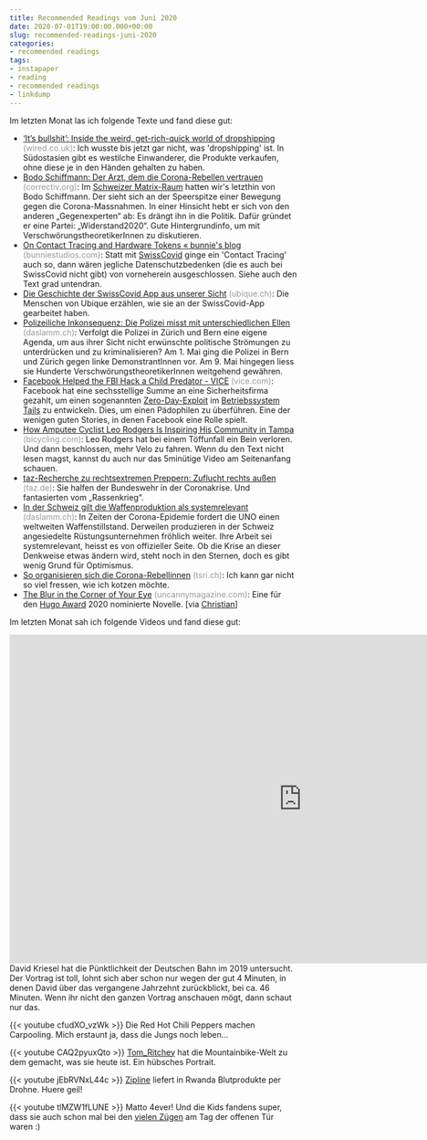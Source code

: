```yaml
---
title: Recommended Readings vom Juni 2020
date: 2020-07-01T19:00:00.000+00:00
slug: recommended-readings-juni-2020
categories:
- recommended readings
tags:
- instapaper
- reading
- recommended readings
- linkdump
---
```


Im letzten Monat las ich folgende Texte und fand diese gut:

- [‘It’s bullshit’: Inside the weird, get-rich-quick world of dropshipping](https://www.wired.co.uk/article/dropshipping-instagram-ads) <span style="color: #999999;">(wired.co.uk)</span>: Ich wusste bis jetzt gar nicht, was 'dropshipping' ist. In Südostasien gibt es westilche Einwanderer, die Produkte verkaufen, ohne diese je in den Händen gehalten zu haben.
- [Bodo Schiffmann: Der Arzt, dem die Corona-Rebellen vertrauen](https://correctiv.org/faktencheck/hintergrund/2020/05/06/bodo-schiffmann-der-arzt-dem-die-corona-rebellen-vertrauen/) <span style="color: #999999;">(correctiv.org)</span>: Im [Schweizer Matrix-Raum](https://matrix.to/#/!LZunKayTFWZKhOHdIY:matrix.org/$15931275277UDjgB:maeli.net?via=maeli.net&via=matrix.org&via=mdpnd.ch) hatten wir's letzthin von Bodo Schiffmann. Der sieht sich an der Speerspitze einer Bewegung gegen die Corona-Massnahmen. In einer Hinsicht hebt er sich von den anderen „Gegenexperten“ ab: Es drängt ihn in die Politik. Dafür gründet er eine Partei: „Widerstand2020“. Gute Hintergrundinfo, um mit VerschwörungstheoretikerInnen zu diskutieren.
- [On Contact Tracing and Hardware Tokens « bunnie's blog](https://www.bunniestudios.com/blog/?p=5820) <span style="color: #999999;">(bunniestudios.com)</span>: Statt mit [SwissCovid](https://github.com/DP-3T/dp3t-app-ios-ch) ginge ein 'Contact Tracing' auch so, dann wären jegliche Datenschutzbedenken (die es auch bei SwissCovid nicht gibt) von vorneherein ausgeschlossen. Siehe auch den Text grad untendran.
- [Die Geschichte der SwissCovid App aus unserer Sicht](https://www.ubique.ch/blog/die-geschichte-der-swisscovid-app/) <span style="color: #999999;">(ubique.ch)</span>: Die Menschen von Ubique erzählen, wie sie an der SwissCovid-App gearbeitet haben.
- [Polizeiliche Inkonsequenz: Die Polizei misst mit unterschiedlichen Ellen](https://daslamm.ch/polizeiliche-inkonsequenz-die-polizei-misst-mit-unterschiedlichen-ellen/) <span style="color: #999999;">(daslamm.ch)</span>: Verfolgt die Polizei in Zürich und Bern eine eigene Agenda, um aus ihrer Sicht nicht erwünschte politische Strömungen zu unterdrücken und zu kriminalisieren? Am 1. Mai ging die Polizei in Bern und Zürich gegen linke DemonstrantInnen vor. Am 9. Mai hingegen liess sie Hunderte VerschwörungstheoretikerInnen weitgehend gewähren.
- [Facebook Helped the FBI Hack a Child Predator - VICE](https://www.vice.com/en_us/article/v7gd9b/facebook-helped-fbi-hack-child-predator-buster-hernandez) <span style="color: #999999;">(vice.com)</span>: Facebook hat eine sechsstellige Summe an eine Sicherheitsfirma gezahlt, um einen sogenannten [Zero-Day-Exploit](https://de.wikipedia.org/wiki/Exploit#Zero-Day-Exploit) im [Betriebssystem Tails](https://de.wikipedia.org/wiki/Tails_(Linux-Distribution)) zu entwickeln. Dies, um einen Pädophilen zu überführen. Eine der wenigen guten Stories, in denen Facebook eine Rolle spielt.
- [How Amputee Cyclist Leo Rodgers Is Inspiring His Community in Tampa](https://www.bicycling.com/culture/a32346213/leo-rodgers-amputee-cyclist/) <span style="color: #999999;">(bicycling.com)</span>: Leo Rodgers hat bei einem Töffunfall ein Bein verloren. Und dann beschlossen, mehr Velo zu fahren. Wenn du den Text nicht lesen magst, kannst du auch nur das 5minütige Video am Seitenanfang schauen.
- [taz-Recherche zu rechtsextremen Preppern: Zuflucht rechts außen](https://taz.de/taz-Recherche-zu-rechtsextremen-Preppern/!5688563/) <span style="color: #999999;">(taz.de)</span>: Sie halfen der Bundeswehr in der Coronakrise. Und fantasierten vom „Rassenkrieg“.
- [In der Schweiz gilt die Waffenproduktion als systemrelevant](https://daslamm.ch/in-der-schweiz-gilt-die-waffenproduktion-als-systemrelevant/) <span style="color: #999999;">(daslamm.ch)</span>: In Zeiten der Corona-Epidemie fordert die UNO einen weltweiten Waffenstillstand. Derweilen produzieren in der Schweiz angesiedelte Rüstungsunternehmen fröhlich weiter. Ihre Arbeit sei systemrelevant, heisst es von offizieller Seite. Ob die Krise an dieser Denkweise etwas ändern wird, steht noch in den Sternen, doch es gibt wenig Grund für Optimismus.
- [So organisieren sich die Corona-Rebellinnen](https://tsri.ch/zh/corona-rebellen-zuerich-telegram/) <span style="color: #999999;">(tsri.ch)</span>: Ich kann gar nicht so viel fressen, wie ich kotzen möchte.
- [The Blur in the Corner of Your Eye](https://uncannymagazine.com/article/the-blur-in-the-corner-of-your-eye/) <span style="color: #999999;">(uncannymagazine.com)</span>: Eine für den [Hugo Award](https://en.wikipedia.org/wiki/Hugo_Award) 2020 nominierte Novelle. [via [Christian](https://hymnos.existenz.ch/2020/04/14/link-zur-ferienzeit-hugo-2020-nominationen/)]

Im letzten Monat sah ich folgende Videos und fand diese gut:

<iframe width="1024" height="576" src="https://media.ccc.de/v/36c3-10652-bahnmining_-_punktlichkeit_ist_eine_zier/oembed" frameborder="0" allowfullscreen></iframe>
David Kriesel hat die Pünktlichkeit der Deutschen Bahn im 2019 untersucht.
Der Vortrag ist toll, lohnt sich aber schon nur wegen der gut 4 Minuten, in denen David über das vergangene Jahrzehnt zurückblickt, bei ca. 46 Minuten.
Wenn ihr nicht den ganzen Vortrag anschauen mögt, dann schaut nur das.

{{< youtube cfudXO_vzWk >}}
Die Red Hot Chili Peppers machen Carpooling.
Mich erstaunt ja, dass die Jungs noch leben...

{{< youtube CAQ2pyuxQto >}}
[Tom_Ritchey](https://en.wikipedia.org/wiki/Tom_Ritchey) hat die Mountainbike-Welt zu dem gemacht, was sie heute ist.
Ein hübsches Portrait.

{{< youtube jEbRVNxL44c >}}
[Zipline](https://flyzipline.com) liefert in Rwanda Blutprodukte per Drohne.
Huere geil!

{{< youtube tlMZW1fLUNE >}}
Matto 4ever! Und die Kids fandens super, dass sie auch schon mal bei den [vielen Zügen](https://efliebefeld.ch) am Tag der offenen Tür waren :)
